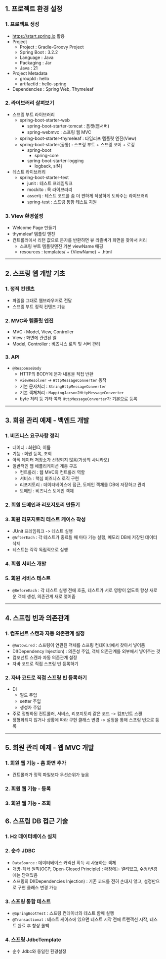 ## 1. 프로젝트 환경 설정

### 1. 프로젝트 생성
- https://start.spring.io 활용
- Project
  - Project : Gradle-Groovy Project
  - Spring Boot : 3.2.2
  - Language : Java
  - Packaging : Jar
  - Java : 21
- Project Metadata
  - groupId : hello
  - artifactId : hello-spring
- Dependencies : Spring Web, Thymeleaf

### 2. 라이브러리 살펴보기
- 스프링 부트 라이브러리
  - spring-boot-starter-web
    - spring-boot-starter-tomcat : 톰캣(웹서버)
    - spring-webmvc : 스프링 웹 MVC
  - spring-boot-starter-thymeleaf : 타임리프 템플릿 엔진(View)
  - spring-boot-starter(공통) : 스프링 부트 + 스프링 코어 + 로깅
    - spring-boot
      - spring-core
    - spring-boot-starter-logging
      - logback, slf4j
- 테스트 라이브러리
  - spring-boot-starter-test
    - junit : 테스트 프레임워크
    - mockito : 목 라이브러리
    - assertj : 테스트 코드를 좀 더 편하게 작성하게 도와주는 라이브러리
    - spring-test : 스프링 통함 테스트 지원

### 3. View 환경설정
- Welcome Page 만들기
- thymeleaf 템플릿 엔진
- 컨트롤러에서 리턴 값으로 문자를 반환하면 뷰 리졸버가 화면을 찾아서 처리
  - 스프링 부트 템플릿엔진 기본 viewName 매핑
  - resources : templates/ + {ViewName} + .html

---

## 2. 스프링 웹 개발 기초

### 1. 정적 컨텐츠
- 파일을 그대로 웹브라우저로 전달
- 스프링 부트 정적 컨텐츠 기능

### 2. MVC와 템플릿 엔진
- MVC : Model, View, Controller
- View : 화면에 관련된 일
- Model, Controller : 비즈니스 로직 및 서버 관리

### 3. API
- `@ResponseBody`
  - HTTP의 BODY에 문자 내용을 직접 반환
  - `viewResolver` -> `HttpMessageConverter` 동작
  - 기본 문자처리 : `StringHttpMessageConverter`
  - 기본 객체처리 : `MappingJacson2HttpMessageConverter`
  - byte 처리 등 기타 여러 `HttpMessageConverter`가 기본으로 등록

---

## 3. 회원 관리 예제 - 백엔드 개발

### 1. 비즈니스 요구사항 정리
- 데이터 : 회원ID, 이름
- 기능 : 회원 등록, 조회
- 아직 데이터 저장소가 선정되지 않음(가상의 사니라오)
- 일반적인 웹 애플리케이션 계층 구조
  - 컨트롤러 : 웹 MVC의 컨트롤러 역할
  - 서비스 : 핵심 비즈니스 로직 구현
  - 리포지토리 : 데이터베이스에 접근, 도메인 객체를 DB에 저장하고 관리
  - 도메인 : 비즈니스 도메인 객체

### 2. 회원 도메인과 리포지토리 만들기

### 3. 회원 리포지토리 테스트 케이스 작성
- JUnit 프레임워크 -> 테스트 실행
- `@AfterEach` : 각 테스트가 종료될 때 마다 기능 실행, 메모리 DB에 저장된 데이터 삭제
- 테스트는 각각 독립적으로 실행

### 4. 회원 서비스 개발

### 5. 회원 서비스 테스트
- `@BeforeEach` : 각 테스트 실행 전에 호출, 테스트가 서로 영향이 없도록 항상 새로운 객체 생성, 의존관계 새로 맺어줌

---

## 4. 스프링 빈과 의존관계

### 1. 컴포넌트 스캔과 자동 의존관계 설정
- `@Autowired` : 스프링이 연관된 객체를 스프링 컨테이너에서 찾아서 넣어줌
- DI(Dependency Injection) : 의존성 주입, 객체 의존관계를 외부에서 넣어주는 것
- 컴포넌트 스캔과 자동 의존관계 설정
- 자바 코드로 직접 스프링 빈 등록하기

### 2. 자바 코드로 직접 스프링 빈 등록하기
- DI
  - 필드 주입
  - setter 주입
  - 생성자 주입
- 주로 정형화된 컨트롤러, 서비스, 리포지토리 같은 코드 -> 컴포넌트 스캔
- 정형화되지 않거나 상황에 따라 구현 클래스 변경 -> 설정을 통해 스프링 빈으로 등록

---

## 5. 회원 관리 예제 - 웹 MVC 개발

### 1. 회원 웹 기능 - 홈 화면 추가
- 컨트롤러가 정적 파일보다 우선순위가 높음

### 2. 회원 웹 기능 - 등록

### 3. 회원 웹 기능 - 조회

## 6. 스프링 DB 접근 기술

### 1. H2 데이터베이스 설치

### 2. 순수 JDBC
- `DataSource` : 데이터베이스 커넥션 획득 시 사용하는 객체
- 개방-폐쇄 원칙(OCP, Open-Closed Principle) : 확장에는 열려있고, 수정/변경에는 닫혀있음
- 스프링의 DI(Dependencies Injection) : 기존 코드를 전혀 손대지 않고, 설정만으로 구현 클래스 변경 가능

### 3. 스프링 통합 테스트
- `@SpringBootTest` : 스프링 컨테이너와 테스트 함께 실행
- `@Transactional` : 테스트 케이스에 있으면 테스트 시작 전에 트랜잭션 시작, 테스트 완료 후 항상 롤백

### 4. 스프링 JdbcTemplate
- 순수 Jdbc와 동일한 환경설정

